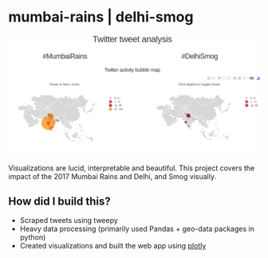 # mumbai-rains      |     delhi-smog

<p align="center">
  <img src="twitter.png">
</p>


Visualizations are lucid, interpretable and beautiful. This project covers the impact of the 2017 Mumbai Rains and Delhi, and Smog visually. 

## How did I build this?

- Scraped tweets using tweepy
- Heavy data processing (primarily used Pandas + geo-data packages in python)
- Created visualizations and built the web app using [plotly](https://plot.ly/)
